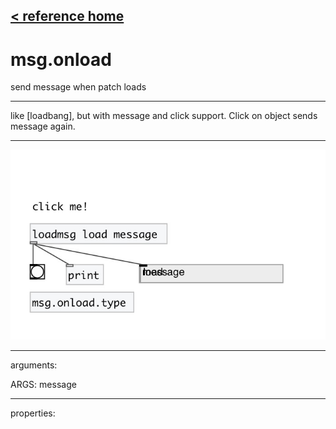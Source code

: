 [< reference home](index.html)
---

# msg.onload


send message when patch loads

---

like [loadbang], but with message and click support.
Click on object sends message again.
<br>


---


![example](examples/msg.onload-example.jpg)

---
arguments:

ARGS: message<br>

---
properties:


